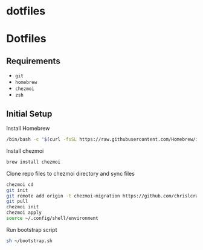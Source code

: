 # dotfiles

# Dotfiles

## Requirements

- `git`
- `homebrew`
- `chezmoi`
- `zsh`
<!-- - `curl` or `wget` (for [Zinit](https://github.com/zdharma-continuum/zinit)) -->

## Initial Setup

Install Homebrew

```sh
/bin/bash -c "$(curl -fsSL https://raw.githubusercontent.com/Homebrew/install/HEAD/install.sh)"
```

Install chezmoi

```sh
brew install chezmoi
```

Clone repo files to chezmoi directory and sync files

```sh
chezmoi cd
git init
git remote add origin -t chezmoi-migration https://github.com/chrislcrain/dotfiles.git
git pull
chezmoi init
chezmoi apply
source ~/.config/shell/environment
```

Run bootstrap script

```sh
sh ~/bootstrap.sh
```
